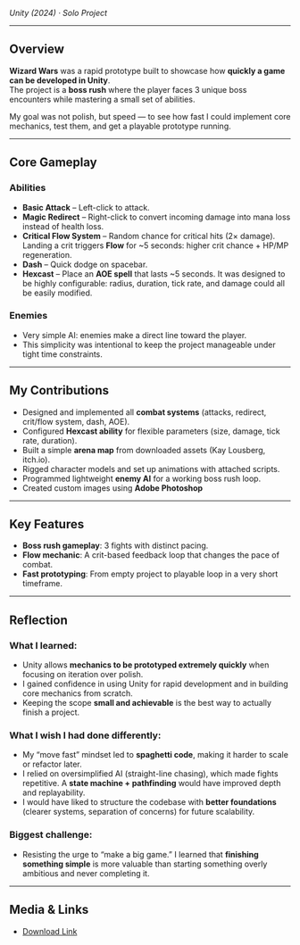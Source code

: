 *Unity (2024) · Solo Project*  

---

## Overview
**Wizard Wars** was a rapid prototype built to showcase how **quickly a game can be developed in Unity**.  
The project is a **boss rush** where the player faces 3 unique boss encounters while mastering a small set of abilities.  

My goal was not polish, but speed — to see how fast I could implement core mechanics, test them, and get a playable prototype running.  

---

## Core Gameplay
### Abilities
  - **Basic Attack** – Left-click to attack.  
  - **Magic Redirect** – Right-click to convert incoming damage into mana loss instead of health loss.  
  - **Critical Flow System** – Random chance for critical hits (2× damage). Landing a crit triggers **Flow** for ~5 seconds: higher crit chance + HP/MP regeneration.  
  - **Dash** – Quick dodge on spacebar.  
  - **Hexcast** – Place an **AOE spell** that lasts ~5 seconds. It was designed to be highly configurable: radius, duration, tick rate, and damage could all be easily modified.  

### Enemies
  - Very simple AI: enemies make a direct line toward the player.  
  - This simplicity was intentional to keep the project manageable under tight time constraints.  

---

## My Contributions
- Designed and implemented all **combat systems** (attacks, redirect, crit/flow system, dash, AOE).  
- Configured **Hexcast ability** for flexible parameters (size, damage, tick rate, duration).  
- Built a simple **arena map** from downloaded assets (Kay Lousberg, itch.io).  
- Rigged character models and set up animations with attached scripts.  
- Programmed lightweight **enemy AI** for a working boss rush loop.
- Created custom images using **Adobe Photoshop**  

---

## Key Features
- **Boss rush gameplay**: 3 fights with distinct pacing.  
- **Flow mechanic**: A crit-based feedback loop that changes the pace of combat.  
- **Fast prototyping**: From empty project to playable loop in a very short timeframe.  

---

## Reflection
### What I learned:  
- Unity allows **mechanics to be prototyped extremely quickly** when focusing on iteration over polish.  
- I gained confidence in using Unity for rapid development and in building core mechanics from scratch.  
- Keeping the scope **small and achievable** is the best way to actually finish a project.  

### What I wish I had done differently:  
- My “move fast” mindset led to **spaghetti code**, making it harder to scale or refactor later.  
- I relied on oversimplified AI (straight-line chasing), which made fights repetitive. A **state machine + pathfinding** would have improved depth and replayability.  
- I would have liked to structure the codebase with **better foundations** (clearer systems, separation of concerns) for future scalability.  

### Biggest challenge:  
- Resisting the urge to “make a big game.” I learned that **finishing something simple** is more valuable than starting something overly ambitious and never completing it.  

---

## Media & Links 
- [Download Link](https://avanlian.itch.io/wizard-wars)  
